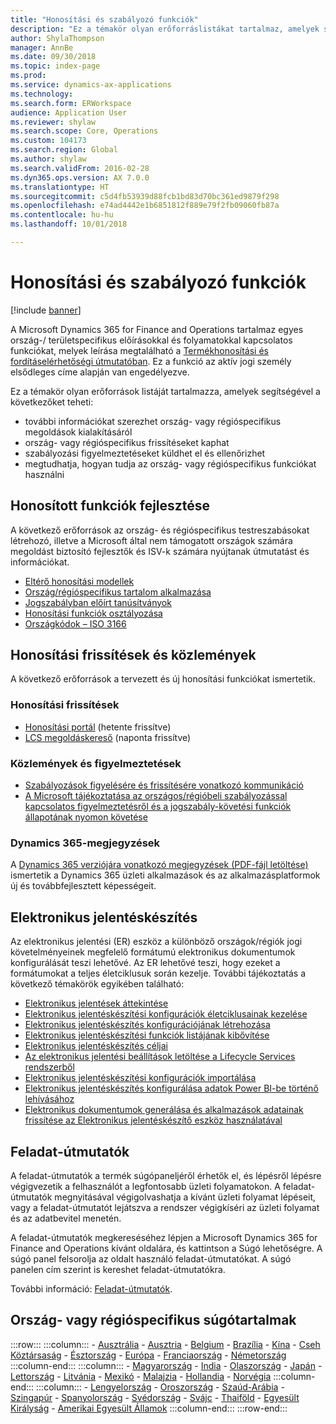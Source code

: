 ```yaml
---
title: "Honosítási és szabályozó funkciók"
description: "Ez a témakör olyan erőforráslistákat tartalmaz, amelyek segítségével többet tudhat meg az ország-és régióspecifikus funkciókról."
author: ShylaThompson
manager: AnnBe
ms.date: 09/30/2018
ms.topic: index-page
ms.prod: 
ms.service: dynamics-ax-applications
ms.technology: 
ms.search.form: ERWorkspace
audience: Application User
ms.reviewer: shylaw
ms.search.scope: Core, Operations
ms.custom: 104173
ms.search.region: Global
ms.author: shylaw
ms.search.validFrom: 2016-02-28
ms.dyn365.ops.version: AX 7.0.0
ms.translationtype: HT
ms.sourcegitcommit: c5d4fb53939d88fcb1bd83d70bc361ed9879f298
ms.openlocfilehash: e74ad4442e1b6851812f889e79f2fb09060fb87a
ms.contentlocale: hu-hu
ms.lasthandoff: 10/01/2018

---
```


# <a name="localization-and-regulatory-features"></a>Honosítási és szabályozó funkciók

[!include [banner](../includes/banner.md)]

A Microsoft Dynamics 365 for Finance and Operations tartalmaz egyes ország-/ területspecifikus előírásokkal és folyamatokkal kapcsolatos funkciókat, melyek leírása megtalálható a [Termékhonosítási és fordításelérhetőségi útmutatóban](https://aka.ms/ax-availabilityguide). Ez a funkció az aktív jogi személy elsődleges címe alapján van engedélyezve. 

Ez a témakör olyan erőforrások listáját tartalmazza, amelyek segítségével a következőket teheti: 
- további információkat szerezhet ország- vagy régióspecifikus megoldások kialakításáról
- ország- vagy régióspecifikus frissítéseket kaphat
- szabályozási figyelmeztetéseket küldhet el és ellenőrizhet
- megtudhatja, hogyan tudja az ország- vagy régióspecifikus funkciókat használni 

## <a name="developing-localized-solutions"></a>Honosított funkciók fejlesztése
A következő erőforrások az ország- és régióspecifikus testreszabásokat létrehozó, illetve a Microsoft által nem támogatott országok számára megoldást biztosító fejlesztők és ISV-k számára nyújtanak útmutatást és információkat.
-   [Eltérő honosítási modellek](separate-localization-models.md)
-   [Ország/régióspecifikus tartalom alkalmazása](apply-country-context.md)
-   [Jogszabályban előírt tanúsítványok](regulatory-certifications.md)
-   [Honosítási funkciók osztályozása](classify-localization-features.md)
-   [Országkódok – ISO 3166](https://www.iso.org/iso-3166-country-codes.html)

## <a name="localization-updates-and-communication"></a>Honosítási frissítések és közlemények
A következő erőforrások a tervezett és új honosítási funkciókat ismertetik. 

### <a name="localization-updates"></a>Honosítási frissítések
-   [Honosítási portál](https://mbs.microsoft.com/customersource/northamerica/ax/support/support-news/GFMLocalizationPortalMC) (hetente frissítve)
-   [LCS megoldáskereső](../lifecycle-services/issue-search-lcs.md) (naponta frissítve)

### <a name="communication-and-alerts"></a>Közlemények és figyelmeztetések
-   [Szabályozások figyelésére és frissítésére vonatkozó kommunikáció](regulatory-watch-communication.md)
-   [A Microsoft tájékoztatása az országos/régióbeli szabályozással kapcsolatos figyelmeztetésről és a jogszabály-követési funkciók állapotának nyomon követése](submit-localization-alerts.md)

### <a name="dynamics-365-release-notes"></a>Dynamics 365-megjegyzések
A [Dynamics 365 verziójára vonatkozó megjegyzések (PDF-fájl letöltése)](https://aka.ms/businessappsreleasenotes) ismertetik a Dynamics 365 üzleti alkalmazások és az alkalmazásplatformok új és továbbfejlesztett képességeit. 

## <a name="electronic-reporting"></a>Elektronikus jelentéskészítés
Az elektronikus jelentési (ER) eszköz a különböző országok/régiók jogi követelményeinek megfelelő formátumú elektronikus dokumentumok konfigurálását teszi lehetővé. Az ER lehetővé teszi, hogy ezeket a formátumokat a teljes életciklusuk során kezelje. További tájékoztatás a következő témakörök egyikében található:
-   [Elektronikus jelentések áttekintése](../analytics/general-electronic-reporting.md)
-   [Elektronikus jelentéskészítési konfigurációk életciklusainak kezelése](../analytics/general-electronic-reporting-manage-configuration-lifecycle.md)
-   [Elektronikus jelentéskészítés konfigurációjának létrehozása](../analytics/electronic-reporting-configuration.md)
-   [Elektronikus jelentéskészítési funkciók listájának kibővítése](../analytics/general-electronic-reporting-formulas-list-extension.md)
-   [Elektronikus jelentéskészítés céljai](../analytics/electronic-reporting-destinations.md)
-   [Az elektronikus jelentési beállítások letöltése a Lifecycle Services rendszerből](../analytics/download-electronic-reporting-configuration-lcs.md)
-   [Elektronikus jelentéskészítési konfigurációk importálása](../analytics/electronic-reporting-import-ger-configurations.md)
-   [Elektronikus jelentéskészítés konfigurálása adatok Power BI-be történő lehívásához](../analytics/general-electronic-reporting-report-configuration-get-data-powerbi.md)
-   [Elektronikus dokumentumok generálása és alkalmazások adatainak frissítése az Elektronikus jelentéskészítő eszköz használatával](../analytics/generate-electronic-documents-update-application-data.md)

## <a name="task-guides"></a>Feladat-útmutatók
A feladat-útmutatók a termék súgópaneljéről érhetők el, és lépésről lépésre végigvezetik a felhasználót a legfontosabb üzleti folyamatokon. A feladat-útmutatók megnyitásával végigolvashatja a kívánt üzleti folyamat lépéseit, vagy a feladat-útmutatót lejátszva a rendszer végigkíséri az üzleti folyamat és az adatbevitel menetén.

A feladat-útmutatók megkereséséhez lépjen a Microsoft Dynamics 365 for Finance and Operations kívánt oldalára, és kattintson a Súgó lehetőségre. A súgó panel felsorolja az oldalt használó feladat-útmutatókat. A súgó panelen cím szerint is kereshet feladat-útmutatókra.

További információ: [Feladat-útmutatók](../../fin-and-ops/get-started/help-overview.md#task-guides).


## <a name="countryregion-specific-help-content"></a>Ország- vagy régióspecifikus súgótartalmak
:::row:::
    :::column:::
        - [Ausztrália](../../financials/localizations/australia.md)
        - [Ausztria](../../financials/localizations/austria.md)
        - [Belgium](../../financials/localizations/belgium.md)
        - [Brazília](../../financials/localizations/brazil.md)
        - [Kína](../../financials/localizations/china.md)
        - [Cseh Köztársaság](../../financials/localizations/czech-republic.md)
        - [Észtország](../../financials/localizations/estonia.md)
        - [Európa](../../financials/localizations/europe.md)
        - [Franciaország](../../financials/localizations/france.md)
        - [Németország](../../financials/localizations/germany.md)
    :::column-end:::
    :::column:::
        - [Magyarország](../../financials/localizations/hungary.md)
        - [India](../../financials/localizations/india.md)
        - [Olaszország](../../financials/localizations/italy.md)
        - [Japán](../../financials/localizations/japan.md)
        - [Lettország](../../financials/localizations/latvia.md)
        - [Litvánia](../../financials/localizations/lithuania.md)
        - [Mexikó](../../financials/localizations/mexico.md)
        - [Malajzia](../../financials/localizations/malaysia.md)
        - [Hollandia](../../financials/localizations/netherlands.md)
        - [Norvégia](../../financials/localizations/norway.md)
    :::column-end:::
    :::column:::
        - [Lengyelország](../../financials/localizations/poland.md)
        - [Oroszország](../../financials/localizations/russia.md)
        - [Szaúd-Arábia](../../financials/localizations/saudi-arabia.md)
        - [Szingapúr](../../financials/localizations/singapore.md)
        - [Spanyolország](../../financials/localizations/spain.md)
        - [Svédország](../../financials/localizations/sweden.md)
        - [Svájc](../../financials/localizations/switzerland.md)
        - [Thaiföld](../../financials/localizations/thailand.md)
        - [Egyesült Királyság](../../financials/localizations/united-kingdom.md)
        - [Amerikai Egyesült Államok](../../financials/localizations/united-states.md)
    :::column-end:::
:::row-end:::







